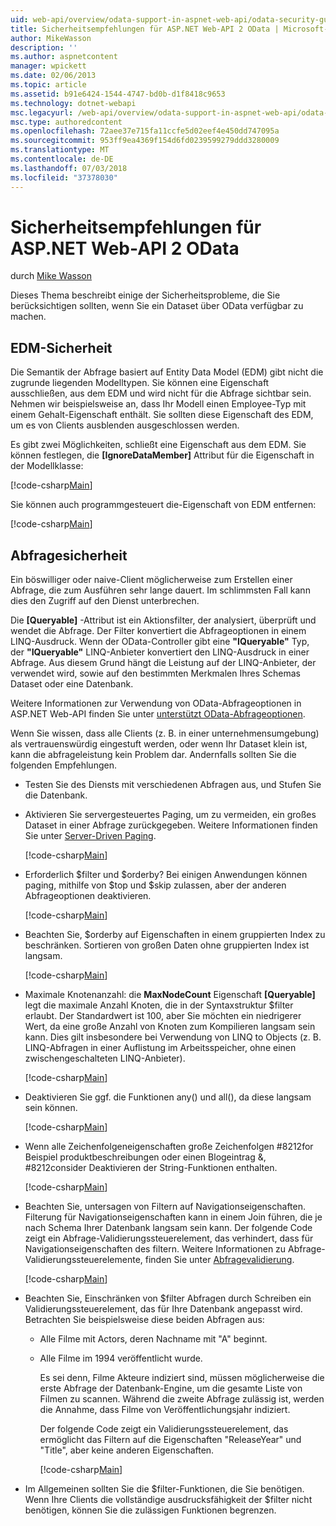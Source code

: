 ```yaml
---
uid: web-api/overview/odata-support-in-aspnet-web-api/odata-security-guidance
title: Sicherheitsempfehlungen für ASP.NET Web-API 2 OData | Microsoft-Dokumentation
author: MikeWasson
description: ''
ms.author: aspnetcontent
manager: wpickett
ms.date: 02/06/2013
ms.topic: article
ms.assetid: b91e6424-1544-4747-bd0b-d1f8418c9653
ms.technology: dotnet-webapi
msc.legacyurl: /web-api/overview/odata-support-in-aspnet-web-api/odata-security-guidance
msc.type: authoredcontent
ms.openlocfilehash: 72aee37e715fa11ccfe5d02eef4e450dd747095a
ms.sourcegitcommit: 953ff9ea4369f154d6fd0239599279ddd3280009
ms.translationtype: MT
ms.contentlocale: de-DE
ms.lasthandoff: 07/03/2018
ms.locfileid: "37378030"
---
```

<a name="security-guidance-for-aspnet-web-api-2-odata"></a>Sicherheitsempfehlungen für ASP.NET Web-API 2 OData
====================
durch [Mike Wasson](https://github.com/MikeWasson)

Dieses Thema beschreibt einige der Sicherheitsprobleme, die Sie berücksichtigen sollten, wenn Sie ein Dataset über OData verfügbar zu machen.

## <a name="edm-security"></a>EDM-Sicherheit

Die Semantik der Abfrage basiert auf Entity Data Model (EDM) gibt nicht die zugrunde liegenden Modelltypen. Sie können eine Eigenschaft ausschließen, aus dem EDM und wird nicht für die Abfrage sichtbar sein. Nehmen wir beispielsweise an, dass Ihr Modell einen Employee-Typ mit einem Gehalt-Eigenschaft enthält. Sie sollten diese Eigenschaft des EDM, um es von Clients ausblenden ausgeschlossen werden.

Es gibt zwei Möglichkeiten, schließt eine Eigenschaft aus dem EDM. Sie können festlegen, die **[IgnoreDataMember]** Attribut für die Eigenschaft in der Modellklasse:

[!code-csharp[Main](odata-security-guidance/samples/sample1.cs)]

Sie können auch programmgesteuert die-Eigenschaft von EDM entfernen:

[!code-csharp[Main](odata-security-guidance/samples/sample2.cs)]

## <a name="query-security"></a>Abfragesicherheit

Ein böswilliger oder naive-Client möglicherweise zum Erstellen einer Abfrage, die zum Ausführen sehr lange dauert. Im schlimmsten Fall kann dies den Zugriff auf den Dienst unterbrechen.

Die **[Queryable]** -Attribut ist ein Aktionsfilter, der analysiert, überprüft und wendet die Abfrage. Der Filter konvertiert die Abfrageoptionen in einem LINQ-Ausdruck. Wenn der OData-Controller gibt eine **"IQueryable"** Typ, der **"IQueryable"** LINQ-Anbieter konvertiert den LINQ-Ausdruck in einer Abfrage. Aus diesem Grund hängt die Leistung auf der LINQ-Anbieter, der verwendet wird, sowie auf den bestimmten Merkmalen Ihres Schemas Dataset oder eine Datenbank.

Weitere Informationen zur Verwendung von OData-Abfrageoptionen in ASP.NET Web-API finden Sie unter [unterstützt OData-Abfrageoptionen](supporting-odata-query-options.md).

Wenn Sie wissen, dass alle Clients (z. B. in einer unternehmensumgebung) als vertrauenswürdig eingestuft werden, oder wenn Ihr Dataset klein ist, kann die abfrageleistung kein Problem dar. Andernfalls sollten Sie die folgenden Empfehlungen.

- Testen Sie des Diensts mit verschiedenen Abfragen aus, und Stufen Sie die Datenbank.
- Aktivieren Sie servergesteuertes Paging, um zu vermeiden, ein großes Dataset in einer Abfrage zurückgegeben. Weitere Informationen finden Sie unter [Server-Driven Paging](supporting-odata-query-options.md#server-paging). 

    [!code-csharp[Main](odata-security-guidance/samples/sample3.cs)]
- Erforderlich $filter und $orderby? Bei einigen Anwendungen können paging, mithilfe von $top und $skip zulassen, aber der anderen Abfrageoptionen deaktivieren. 

    [!code-csharp[Main](odata-security-guidance/samples/sample4.cs)]
- Beachten Sie, $orderby auf Eigenschaften in einem gruppierten Index zu beschränken. Sortieren von großen Daten ohne gruppierten Index ist langsam. 

    [!code-csharp[Main](odata-security-guidance/samples/sample5.cs)]
- Maximale Knotenanzahl: die **MaxNodeCount** Eigenschaft **[Queryable]** legt die maximale Anzahl Knoten, die in der Syntaxstruktur $filter erlaubt. Der Standardwert ist 100, aber Sie möchten ein niedrigerer Wert, da eine große Anzahl von Knoten zum Kompilieren langsam sein kann. Dies gilt insbesondere bei Verwendung von LINQ to Objects (z. B. LINQ-Abfragen in einer Auflistung im Arbeitsspeicher, ohne einen zwischengeschalteten LINQ-Anbieter). 

    [!code-csharp[Main](odata-security-guidance/samples/sample6.cs)]
- Deaktivieren Sie ggf. die Funktionen any() und all(), da diese langsam sein können. 

    [!code-csharp[Main](odata-security-guidance/samples/sample7.cs)]
- Wenn alle Zeichenfolgeneigenschaften große Zeichenfolgen #8212for Beispiel produktbeschreibungen oder einen Blogeintrag &, #8212consider Deaktivieren der String-Funktionen enthalten. 

    [!code-csharp[Main](odata-security-guidance/samples/sample8.cs)]
- Beachten Sie, untersagen von Filtern auf Navigationseigenschaften. Filterung für Navigationseigenschaften kann in einem Join führen, die je nach Schema Ihrer Datenbank langsam sein kann. Der folgende Code zeigt ein Abfrage-Validierungssteuerelement, das verhindert, dass für Navigationseigenschaften des filtern. Weitere Informationen zu Abfrage-Validierungssteuerelemente, finden Sie unter [Abfragevalidierung](supporting-odata-query-options.md#query-validation). 

    [!code-csharp[Main](odata-security-guidance/samples/sample9.cs)]
- Beachten Sie, Einschränken von $filter Abfragen durch Schreiben ein Validierungssteuerelement, das für Ihre Datenbank angepasst wird. Betrachten Sie beispielsweise diese beiden Abfragen aus: 

  - Alle Filme mit Actors, deren Nachname mit "A" beginnt.
  - Alle Filme im 1994 veröffentlicht wurde.

    Es sei denn, Filme Akteure indiziert sind, müssen möglicherweise die erste Abfrage der Datenbank-Engine, um die gesamte Liste von Filmen zu scannen. Während die zweite Abfrage zulässig ist, werden die Annahme, dass Filme von Veröffentlichungsjahr indiziert.

    Der folgende Code zeigt ein Validierungssteuerelement, das ermöglicht das Filtern auf die Eigenschaften "ReleaseYear" und "Title", aber keine anderen Eigenschaften.

    [!code-csharp[Main](odata-security-guidance/samples/sample10.cs)]
- Im Allgemeinen sollten Sie die $filter-Funktionen, die Sie benötigen. Wenn Ihre Clients die vollständige ausdrucksfähigkeit der $filter nicht benötigen, können Sie die zulässigen Funktionen begrenzen.
